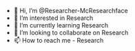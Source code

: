 - 👋 Hi, I’m @Researcher-McResearchface
- 👀 I’m interested in Research
- 🌱 I’m currently learning Research
- 💞️ I’m looking to collaborate on Research
- 📫 How to reach me - Research
